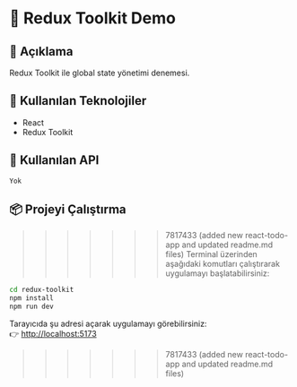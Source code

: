 
# 🧰 Redux Toolkit Demo

## 📄 Açıklama
Redux Toolkit ile global state yönetimi denemesi.

## 🚀 Kullanılan Teknolojiler
- React
- Redux Toolkit

## 🔌 Kullanılan API
`Yok`

## 📦 Projeyi Çalıştırma

>>>>>>> 7817433 (added new react-todo-app and updated readme.md files)
Terminal üzerinden aşağıdaki komutları çalıştırarak uygulamayı başlatabilirsiniz:

```bash
cd redux-toolkit
npm install
npm run dev
```

Tarayıcıda şu adresi açarak uygulamayı görebilirsiniz:  
👉 [http://localhost:5173](http://localhost:5173)
>>>>>>> 7817433 (added new react-todo-app and updated readme.md files)
